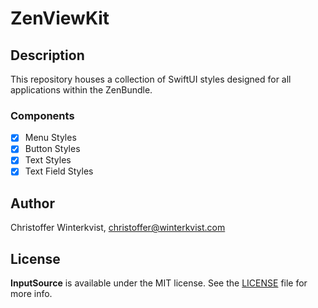# ZenViewKit

## Description

This repository houses a collection of SwiftUI styles designed for all applications within the ZenBundle.

### Components
- [x] Menu Styles
- [x] Button Styles
- [x] Text Styles
- [x] Text Field Styles

## Author

Christoffer Winterkvist, christoffer@winterkvist.com

## License

**InputSource** is available under the MIT license. See the [LICENSE](https://github.com/zenangst/ZenViewKit/blob/main/LICENSE.md) file for more info.

